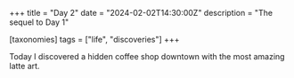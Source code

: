 +++
title = "Day 2"
date = "2024-02-02T14:30:00Z"
description = "The sequel to Day 1"

[taxonomies]
tags = ["life", "discoveries"]
+++

Today I discovered a hidden coffee shop downtown with the most amazing latte art.

